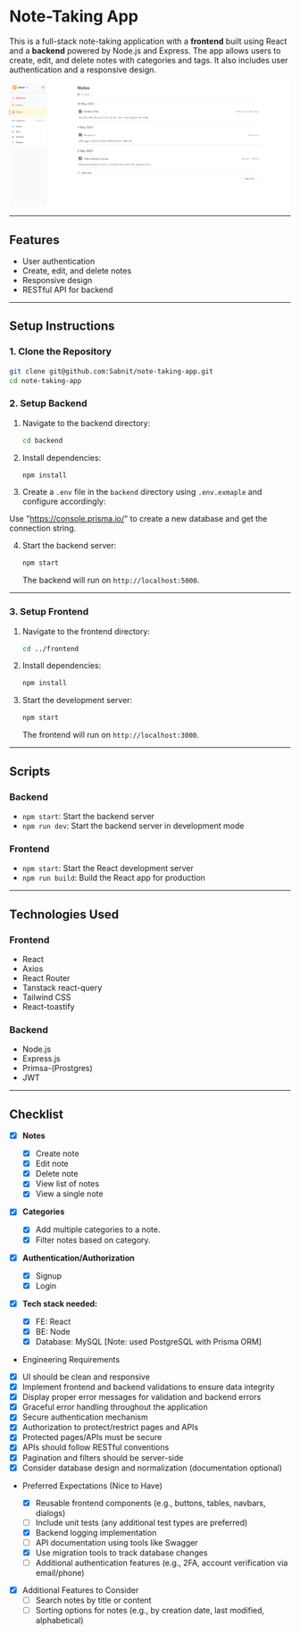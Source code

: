 # Note-Taking App

This is a full-stack note-taking application with a **frontend** built using React and a **backend** powered by Node.js and Express. The app allows users to create, edit, and delete notes with categories and tags. It also includes user authentication and a responsive design.

![alt text](image.png)

---

## Features

- User authentication
- Create, edit, and delete notes
- Responsive design
- RESTful API for backend

---

## Setup Instructions

### 1. Clone the Repository

```bash
git clone git@github.com:Sabnit/note-taking-app.git
cd note-taking-app
```

### 2. Setup Backend

1. Navigate to the backend directory:

   ```bash
   cd backend
   ```

2. Install dependencies:

   ```bash
   npm install
   ```

3. Create a `.env` file in the `backend` directory using `.env.exmaple` and configure accordingly:

Use "https://console.prisma.io/" to create a new database and get the connection string.

4. Start the backend server:

   ```bash
   npm start
   ```

   The backend will run on `http://localhost:5000`.

---

### 3. Setup Frontend

1. Navigate to the frontend directory:

   ```bash
   cd ../frontend
   ```

2. Install dependencies:

   ```bash
   npm install
   ```

3. Start the development server:

   ```bash
   npm start
   ```

   The frontend will run on `http://localhost:3000`.

---

## Scripts

### Backend

- `npm start`: Start the backend server
- `npm run dev`: Start the backend server in development mode

### Frontend

- `npm start`: Start the React development server
- `npm run build`: Build the React app for production

---

## Technologies Used

### Frontend

- React
- Axios
- React Router
- Tanstack react-query
- Tailwind CSS
- React-toastify

### Backend

- Node.js
- Express.js
- Primsa-(Prostgres)
- JWT

---

## Checklist

- [x] **Notes**
  - [x] Create note
  - [x] Edit note
  - [x] Delete note
  - [x] View list of notes
  - [x] View a single note
- [x] **Categories**
  - [x] Add multiple categories to a note.
  - [x] Filter notes based on category.
- [x] **Authentication/Authorization**
  - [x] Signup
  - [x] Login
- [x] **Tech stack needed:**

  - [x] FE: React
  - [x] BE: Node
  - [x] Database: MySQL [Note: used PostgreSQL with Prisma ORM]

- Engineering Requirements

- [x] UI should be clean and responsive
- [x] Implement frontend and backend validations to ensure data integrity
- [x] Display proper error messages for validation and backend errors
- [x] Graceful error handling throughout the application
- [x] Secure authentication mechanism
- [x] Authorization to protect/restrict pages and APIs
- [x] Protected pages/APIs must be secure
- [x] APIs should follow RESTful conventions
- [x] Pagination and filters should be server-side
- [x] Consider database design and normalization (documentation optional)

- Preferred Expectations (Nice to Have)

  - [x] Reusable frontend components (e.g., buttons, tables, navbars, dialogs)
  - [ ] Include unit tests (any additional test types are preferred)
  - [x] Backend logging implementation
  - [ ] API documentation using tools like Swagger
  - [x] Use migration tools to track database changes
  - [ ] Additional authentication features (e.g., 2FA, account verification via email/phone)

- [x] Additional Features to Consider
  - [ ] Search notes by title or content
  - [ ] Sorting options for notes (e.g., by creation date, last modified, alphabetical)
